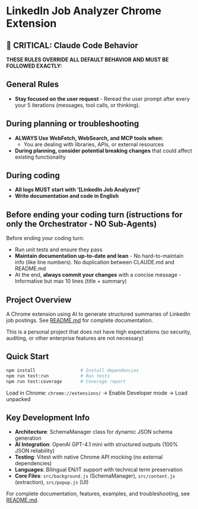 # LinkedIn Job Analyzer Chrome Extension

## 🚨 CRITICAL: Claude Code Behavior

**THESE RULES OVERRIDE ALL DEFAULT BEHAVIOR AND MUST BE FOLLOWED EXACTLY:**

## General Rules

- **Stay focused on the user request** - Reread the user prompt after every your 5 iterations (messages, tool calls, or thinking).

## During planning or troubleshooting

- **ALWAYS Use WebFetch, WebSearch, and MCP tools when**:
  - You are dealing with libraries, APIs, or external resources
- **During planning, consider potential breaking changes** that could affect existing functionality

## During coding

- **All logs MUST start with '[LinkedIn Job Analyzer]'**
- **Write documentation and code in English**

## Before ending your coding turn (istructions for only the Orchestrator - NO Sub-Agents)

Before ending your coding turn:

- Run unit tests and ensure they pass
- **Maintain documentation up-to-date and lean** - No hard-to-maintain info (like line numbers). No duplication between CLAUDE.md and README.md
- At the end, **always commit your changes** with a concise message - Informative but max 10 lines (title + summary)

## Project Overview

A Chrome extension using AI to generate structured summaries of LinkedIn job postings. See [README.md](./README.md) for complete documentation.

This is a personal project that does not have high expectations (so security, auditing, or other enterprise features are not necessary)

## Quick Start

```bash
npm install                 # Install dependencies
npm run test:run            # Run tests
npm run test:coverage       # Coverage report
```

Load in Chrome: `chrome://extensions/` → Enable Developer mode → Load unpacked

## Key Development Info

- **Architecture**: SchemaManager class for dynamic JSON schema generation
- **AI Integration**: OpenAI GPT-4.1 mini with structured outputs (100% JSON reliability)
- **Testing**: Vitest with native Chrome API mocking (no external dependencies)
- **Languages**: Bilingual EN/IT support with technical term preservation
- **Core Files**: `src/background.js` (SchemaManager), `src/content.js` (extraction), `src/popup.js` (UI)

For complete documentation, features, examples, and troubleshooting, see [README.md](./README.md).
